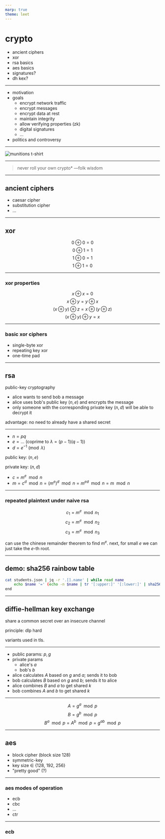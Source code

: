 ```yaml
---
marp: true
theme: leet
---
```


# crypto

- ancient ciphers
- xor
- rsa basics
- aes basics
- signatures?
- dh kex?

---

- motivation
- goals
  - encrypt network traffic
  - encrypt messages
  - encrypt data at rest
  - maintain integrity
  - allow verifying properties (zk)
  - digital signatures
  - …
- politics and controversy

<!-- plug hist 449 -->

---

![munitions t-shirt](https://upload.wikimedia.org/wikipedia/commons/9/96/Munitions_T-shirt_%28front%29.jpg)

---

> never roll your own crypto*
>   —folk wisdom

---

## ancient ciphers

- caesar cipher
- substitution cipher
- …

---

## xor

$$0 \oplus 0 = 0$$
$$0 \oplus 1 = 1$$
$$1 \oplus 0 = 1$$
$$1 \oplus 1 = 0$$

---

### xor properties

$$x \oplus x = 0$$
$$x \oplus y = y \oplus x$$
$$(x \oplus y) \oplus z = x \oplus (y \oplus z)$$
$$(x \oplus y) \oplus y = x$$

---

### basic xor ciphers

- single-byte xor
- repeating key xor
- one-time pad

---

## rsa

public-key cryptography

- alice wants to send bob a message
- alice uses bob's public key $(n, e)$ and encrypts the message
- only someone with the corresponding private key $(n, d)$ will be able to decrypt it

advantage: no need to already have a shared secret

---

- $n = pq$
- $e = \dots$ (coprime to $\lambda = (p - 1)(q - 1)$)
- $d = e^{-1} \pmod{\lambda}$

public key: $(n, e)$

private key: $(n, d)$

- $c = m^e \mod n$
- $m = c^d \mod n = {(m^e)}^d \mod n = m^{ed} \mod n = m \mod n$

---

### repeated plaintext under naive rsa

$$c_1 = m^e \mod n_1$$
$$c_2 = m^e \mod n_2$$
$$c_3 = m^e \mod n_3$$

can use the chinese remainder theorem to find $m^e$. next, for small $e$ we can just take the $e$-th root.

---

## demo: sha256 rainbow table

```sh
cat students.json | jq -r '.[].name' | while read name
    echo $name '=' (echo -n $name | tr '[:upper:]' '[:lower:]' | sha256sum)
end
```

---

## diffie-hellman key exchange

share a common secret over an insecure channel

principle: dlp hard

variants used in tls.

---

- public params: $p, g$
- private params
  - alice's $a$
  - bob's $b$
- alice calculates $A$ based on $g$ and $a$; sends it to bob
- bob calculates $B$ based on $g$ and $b$; sends it to alice
- alice combines $B$ and $a$ to get shared $k$
- bob combines $A$ and $b$ to get shared $k$

---

$$A = g^a \mod{p}$$
$$B = g^b \mod{p}$$
$$B^a \mod{p} = A^b \mod{p} = g^{ab} \mod{p}$$

---

## aes

- block cipher (block size 128)
- symmetric-key
- key size ∈ {128, 192, 256}
- "pretty good" (?)

---

### aes modes of operation

- ecb
- cbc
- …
- ctr

---

### ecb
